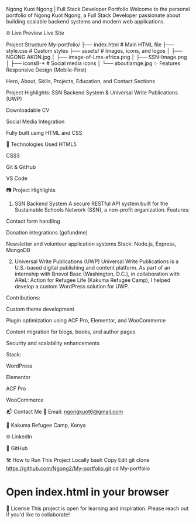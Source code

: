 Ngong Kuot Ngong | Full Stack Developer Portfolio
Welcome to the personal portfolio of Ngong Kuot Ngong, a Full Stack Developer passionate about building scalable backend systems and modern web applications.

🌐 Live Preview
Live Site

Project Structure
My-portfolio/
├── index.html           # Main HTML file
├── style.css            # Custom styles
├── assets/              # Images, icons, and logos
│   ├── NGONG AKON.jpg
│   ├── image-of-Lms-africa.png
│   ├── SSN-Image.png
│   ├── icons8-*         # Social media icons
│   └── aboutIamge.jpg
✨ Features
Responsive Design (Mobile-First)

Hero, About, Skills, Projects, Education, and Contact Sections

Project Highlights: SSN Backend System & Universal Write Publications (UWP)

Downloadable CV

Social Media Integration

Fully built using HTML and CSS

🚀 Technologies Used
HTML5

CSS3

Git & GitHub

VS Code

📷 Project Highlights
1. SSN Backend System
A secure RESTful API system built for the Sustainable Schools Network (SSN), a non-profit organization.
Features:

Contact form handling

Donation integrations (gofundme)

Newsletter and volunteer application systems
Stack: Node.js, Express, MongoDB

2. Universal Write Publications (UWP)
Universal Write Publications is a U.S.-based digital publishing and content platform.
As part of an internship with Bnevol Basc (Washington, D.C.), in collaboration with AReL: Action for Refugee Life (Kakuma Refugee Camp), I helped develop a custom WordPress solution for UWP.

Contributions:

Custom theme development

Plugin optimization using ACF Pro, Elementor, and WooCommerce

Content migration for blogs, books, and author pages

Security and scalability enhancements

Stack:

WordPress

Elementor

ACF Pro

WooCommerce

📬 Contact Me
📧 Email: ngongkuot6@gmail.com

📍 Kakuma Refugee Camp, Kenya

🌐 LinkedIn

🐙 GitHub

🛠️ How to Run This Project Locally
bash
Copy
Edit
git clone https://github.com/Ngong2/My-portfolio.git
cd My-portfolio
# Open index.html in your browser
🧠 License
This project is open for learning and inspiration. Please reach out if you'd like to collaborate!